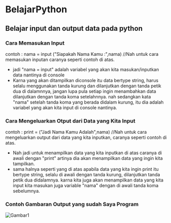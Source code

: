 # BelajarPython
## Belajar input dan output data pada python

### Cara Memasukan Input
contoh :
nama = input ("Siapakah Nama Kamu :",nama)
//Nah untuk cara memasukan inputan caranya seperti contoh di atas.
- jadi  "nama = input" adalah variabel yang akan kita masukan/inputkan data nantinya di console
- Karna yang akan ditampilkan diconsole itu data bertype string, harus selalu menggunakan tanda kurung dan dilanjutkan dengan tanda petik dua di dalamnnya, jangan lupa pula setiap ingin menambahkan data dilanjutkan dengan tanda koma setelahnnya. nah sedangkan kata "nama" setelah tanda koma yang berada didalam kurung, itu dia adalah variabel yang akan kita input di console nantinya.

### Cara Mengeluarkan Otput dari Data yang Kita Input
contoh :
print = ("Jadi Nama Kamu Adalah",nama)
//Nah untuk cara mengeluarkan output dari data yang kita inputkan, caranya seperti contoh di atas.
- Nah jadi untuk menampilkan data yang kita inputkan di atas caranya di awali dengan "print" artinya dia akan menampilkan data yang ingin kita tampilkan. 
- sama halnya seperti yang di atas apabila data yang kita ingin print itu bertype string, selalu di awali dengan tanda kurung, dilanjutkan tanda petik dua didalamnya. karna kita juga akan menampilkan data yang kita input kita masukan juga variable "nama" dengan di awali tanda koma sebelumnya.

### Contoh Gambaran Output yang sudah Saya Program
![Gambar1](ssan/ss1.png)

